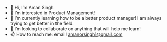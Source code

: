 - 👋 Hi, I’m Aman Singh
- 👀 I’m interested in Product Management!
- 🌱 I’m currently learning how to be a better product manager! I am always trying to get better in the field.
- 💞️ I’m looking to collaborate on anything that will help me learn!
- 📫 How to reach me: email! amanorsingh1@gmail.com
<!---
kingaman11/kingaman11 is a ✨ special ✨ repository because its `README.md` (this file) appears on your GitHub profile.
You can click the Preview link to take a look at your changes.
--->
